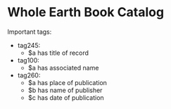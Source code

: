 # Whole Earth Book Catalog

Important tags:
- tag245: 
	- $a has title of record
- tag100:
	- $a has associated name
- tag260:
	- $a has place of publication
	- $b has name of publisher 
	- $c has date of publication 

